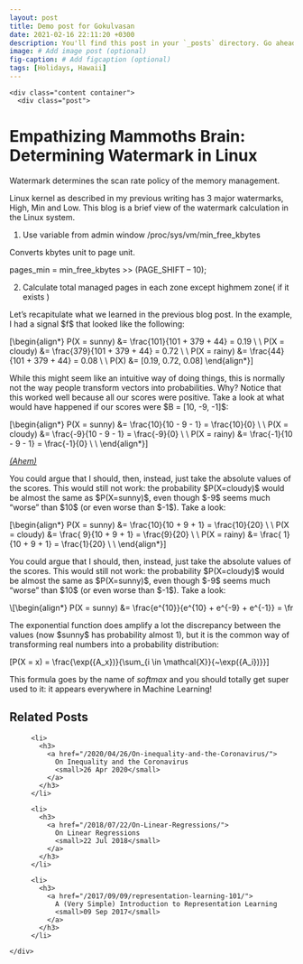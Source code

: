 ```yaml
---
layout: post
title: Demo post for Gokulvasan
date: 2021-02-16 22:11:20 +0300
description: You'll find this post in your `_posts` directory. Go ahead and edit it and re-build the site to see your changes. # Add post description (optional)
image: # Add image post (optional)
fig-caption: # Add figcaption (optional)
tags: [Holidays, Hawaii]
---
```

<html lang="en-us">

  <head>
  <link href="http://gmpg.org/xfn/11" rel="profile">
  <meta http-equiv="X-UA-Compatible" content="IE=edge">
  <meta http-equiv="content-type" content="text/html; charset=utf-8">

  <!-- Enable responsiveness on mobile devices-->
  <!-- <meta name="viewport" content="width=device-width, initial-scale=1.0, maximum-scale=5"> -->

  <title>
    Arrays and Their Multiple Facets &middot; John Gamboa
  </title>
    <!-- Useless code that was already here>
    
      Arrays and Their Multiple Facets &middot; John Gamboa
    
    <end of the useless code... -->
  <!-- CSS -->
<!--  <link rel="stylesheet" href="/Ajay/assets/css/poole.css">
  <link rel="stylesheet" href="/Ajay/assets/css/syntax.css">
  <link rel="stylesheet" href="/Ajay/assets/css/hyde.css">
-->
<style>
div.scrollFormula {
  overflow: auto;
  white-space: nowrap;
}
</style>
  <script type="text/x-mathjax-config"> MathJax.Hub.Config({ TeX: { equationNumbers: { autoNumber: "all" } } }); </script>
  <script type="text/x-mathjax-config">
         MathJax.Hub.Config({
           tex2jax: {
             inlineMath: [ ['$','$'], ["\\(","\\)"] ],
             processEscapes: true
           }
         });
  </script>
  <script src="https://cdnjs.cloudflare.com/ajax/libs/mathjax/2.7.1/MathJax.js?config=TeX-MML-AM_CHTML" type="text/javascript"></script>

  <!--link rel="stylesheet" href="public/css/poole.css" -->
  <!--link rel="stylesheet" href="public/css/syntax.css" -->
  <!--link rel="stylesheet" href="public/css/hyde.css" -->
  <link rel="stylesheet" href="//fonts.googleapis.com/css?family=PT+Sans:400,400italic,700|Abril+Fatface">

  <!-- Icons -->
  <link rel="apple-touch-icon-precomposed" sizes="144x144" href="public/apple-touch-icon-144-precomposed.png">
                                 <link rel="shortcut icon" href="public/favicon.ico">

  <!-- RSS -->
  <link rel="alternate" type="application/rss+xml" title="RSS" href="/atom.xml">
</head>


  <body class="layout-reverse">


    <div class="content container">
      <div class="post">
  <h1 class="post-title">Empathizing Mammoths Brain: Determining Watermark in Linux</h1>
  

Watermark determines the scan rate policy of the memory management.

Linux kernel as described in my previous writing has 3 major watermarks, High, Min and Low.  This blog is a brief view of the watermark calculation in the Linux system.

1. Use variable from admin window /proc/sys/vm/min_free_kbytes

Converts kbytes unit to page unit.

pages_min = min_free_kbytes >> (PAGE_SHIFT – 10);

2. Calculate total managed pages in each zone except highmem  zone( if it exists )

<p>Let’s recapitulate what we learned in the previous blog post. In the
example, I had a signal $f$ that looked like the following:</p>



\[\begin{align*}
P(X = sunny)  &amp;= \frac{101}{101 + 379 + 44} = 0.19 \\ \\
P(X = cloudy) &amp;= \frac{379}{101 + 379 + 44} = 0.72 \\ \\
P(X = rainy)  &amp;= \frac{44} {101 + 379 + 44} = 0.08 \\ \\
P(X) &amp;= [0.19, 0.72, 0.08]
\end{align*}\]

<p>While this might seem like an intuitive way of doing things, this is
normally not the way people transform vectors into probabilities.
Why? Notice that this worked well because all our scores were
positive. Take a look at what would have happened if our scores were
$B = [10, -9, -1]$:</p>

\[\begin{align*}
P(X = sunny)  &amp;= \frac{10}{10 - 9 - 1}  = \frac{10}{0} \\ \\
P(X = cloudy) &amp;= \frac{-9}{10 - 9 - 1}  = \frac{-9}{0} \\ \\
P(X = rainy)  &amp;= \frac{-1}{10 - 9 - 1}  = \frac{-1}{0} \\ \\
\end{align*}\]

<p><a href="http://i0.kym-cdn.com/photos/images/facebook/000/008/720/Divide_by_Zero_by_milkman_your_dad.jpg"><em>(Ahem)</em></a></p>

<p>You could argue that I should, then, instead, just take the absolute
values of the scores. This would still not work: the probability
$P(X=cloudy)$ would be almost the same as $P(X=sunny)$,
even though $-9$ seems much “worse” than $10$ (or even worse than
$-1$). Take a look:</p>

\[\begin{align*}
P(X = sunny)  &amp;= \frac{10}{10 + 9 + 1}  = \frac{10}{20} \\ \\
P(X = cloudy) &amp;= \frac{ 9}{10 + 9 + 1}  = \frac{9}{20}  \\ \\
P(X = rainy)  &amp;= \frac{ 1}{10 + 9 + 1}  = \frac{1}{20}  \\ \\
\end{align*}\]

<p>You could argue that I should, then, instead, just take the absolute
values of the scores. This would still not work: the probability
$P(X=cloudy)$ would be almost the same as $P(X=sunny)$,
even though $-9$ seems much “worse” than $10$ (or even worse than
$-1$). Take a look:</p>

<div class="scrollFormula">
\[\begin{align*}
P(X = sunny)  &amp;= \frac{e^{10}}{e^{10} + e^{-9} + e^{-1}} = \frac{22026.46}{224497026.83} = 0.99998 \\ \\
P(X = cloudy) &amp;= \frac{e^{-9}}{e^{10} + e^{-9} + e^{-1} + e^{-5} + e^{-4} + e^{-1} + e^{-9} + e^{-1} + e^{-5} + e^{-4} + e^{-7} + e^{-5} + e^{-4} + e^{-3} + e^{-2} + e^{-1}}  = \frac{0.00006488974167101234}{278482026.83} = 0.000000005678454874784547 \\ \\
P(X = rainy)  &amp;= \frac{e^{-1}}{e^{10} + e^{-9} + e^{-1} + e^{-8} + e^{-8} + e^{-8} + e^{-8} + e^{-5} + e^{-4}}  = \frac{0.3679}{22548026.83} = 0.000016744795416 \\ \\
\end{align*}\]
</div>

<p>The exponential function does amplify a lot the discrepancy between
the values (now $sunny$ has probability almost 1), but it is the
common way of transforming real numbers into a probability
distribution:</p>

\[P(X = x) = \frac{\exp({A_x})}{\sum_{i \in \mathcal{X}}{~\exp({A_i})}}\]

<p>This formula goes by the name of <em>softmax</em> and you should totally get
super used to it: it appears everywhere in Machine Learning!</p>

</div>

<div class="related">
  <h2>Related Posts</h2>
  <ul class="related-posts">
    
      <li>
        <h3>
          <a href="/2020/04/26/On-inequality-and-the-Coronavirus/">
            On Inequality and the Coronavirus
            <small>26 Apr 2020</small>
          </a>
        </h3>
      </li>
    
      <li>
        <h3>
          <a href="/2018/07/22/On-Linear-Regressions/">
            On Linear Regressions
            <small>22 Jul 2018</small>
          </a>
        </h3>
      </li>
    
      <li>
        <h3>
          <a href="/2017/09/09/representation-learning-101/">
            A (Very Simple) Introduction to Representation Learning
            <small>09 Sep 2017</small>
          </a>
        </h3>
      </li>
    
  </ul>
</div>

    </div>

  </body>
</html>

